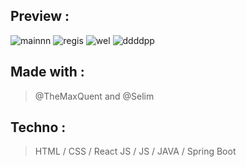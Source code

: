 ## Preview :
![mainnn](https://user-images.githubusercontent.com/110362553/206735475-76f8b16d-313e-40bd-9c90-52857a238150.png)
![regis](https://user-images.githubusercontent.com/110362553/206735465-1fb4521c-5358-4157-adb5-5f0f8f4df587.png)
![wel](https://user-images.githubusercontent.com/110362553/206735458-70dc5cdc-8266-4c84-8986-86d82e5bf160.png)
![ddddpp](https://user-images.githubusercontent.com/110362553/206735452-1325c8e7-bd42-4461-b1e6-ad7ec477123d.png)

## Made with :
>@TheMaxQuent and @Selim

## Techno :
> HTML / CSS / React JS / JS / JAVA / Spring Boot
